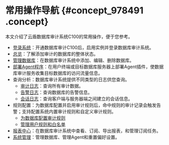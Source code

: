# 常用操作导航 {#concept_978491 .concept}

本文介绍了云盾数据库审计系统C100的常用操作，便于您参考。

-   [登录系统](cn.zh-CN/用户指南（C100）/登录系统.md#)：开通数据库审计C100后，启用实例并登录数据库审计系统。
-   [总览](cn.zh-CN/用户指南（C100）/总览.md#)：了解添加审计的数据库的整体状态。
-   [管理数据库](cn.zh-CN/用户指南（C100）/管理数据库.md#)：在数据库审计系统中添加、编辑、删除数据库。
-   [部署Agent程序](cn.zh-CN/用户指南（C100）/部署Agent程序.md#)：在用户终端或目标数据库服务器上部署Agent插件，使数据库审计服务收集目标数据库的访问流量信息。
-   查询分析：数据库审计系统提供不同类型的日志供您查询。
    -   [审计日志](cn.zh-CN/用户指南（C100）/查询分析/审计日志.md#)：查询所有审计数据。
    -   [告警日志](cn.zh-CN/用户指南（C100）/查询分析/告警日志.md#)：查询数据库的告警信息。
    -   [会话日志](cn.zh-CN/用户指南（C100）/查询分析/会话日志.md#)：查询客户端与服务器端之间建立的会话信息。
-   规则配置：为数据库配置并启用审计规则后，命中规则的审计记录会触发告警；支持配置系统内置审计规则和自定义审计规则。
    -   [为数据库配置审计规则](cn.zh-CN/用户指南（C100）/规则配置/为数据库配置审计规则.md#)
    -   [管理用户规则和白名单](cn.zh-CN/用户指南（C100）/规则配置/管理用户规则和白名单.md#)
-   [报表中心](cn.zh-CN/用户指南（C100）/报表中心.md#)：在数据库审计系统中查看、订阅、导出报表，和管理订阅任务。
-   [系统管理](cn.zh-CN/用户指南（C100）/系统管理.md#)：管理数据库、管理Agent和重置偏好设置。

